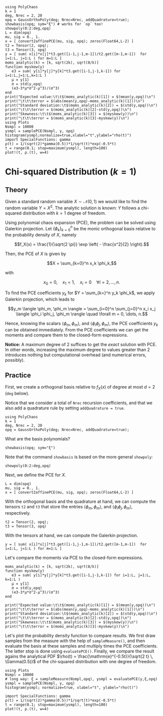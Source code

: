 ```@setup mysetup
using PolyChaos
k = 1
deg, Nrec = 2, 20
opq = GaussOrthoPoly(deg; Nrec=Nrec, addQuadrature=true);
showbasis(opq; sym="ξ") # works for `op` too!
showpoly(0:2:deg,opq)
L = dim(opq)
mu, sig = 0., 1.
x = [ convert2affinePCE(mu, sig, opq); zeros(Float64,L-2) ]
t2 = Tensor(2, opq);
t3 = Tensor(3, opq)
y = [ sum( x[i]*x[j]*t3.get([i-1,j-1,m-1])/t2.get([m-1,m-1])  for i=1:L, j=1:L ) for m=1:L ]
moms_analytic(k) = [k, sqrt(2k), sqrt(8/k)]
function myskew(y)
   e3 = sum( y[i]*y[j]*y[k]*t3.get([i-1,j-1,k-1]) for i=1:L,j=1:L,k=1:L )
   μ = y[1]
   σ = std(y,opq)
   (e3-3*μ*σ^2-μ^3)/(σ^3)
end
print("Expected value:\t\t$(moms_analytic(k)[1]) = $(mean(y,opq))\n")
print("\t\t\terror = $(abs(mean(y,opq)-moms_analytic(k)[1]))\n")
print("Standard deviation:\t$(moms_analytic(k)[2]) = $(std(y,opq))\n")
print("\t\t\terror = $(moms_analytic(k)[2]-std(y,opq))\n")
print("Skewness:\t\t$(moms_analytic(k)[3]) = $(myskew(y))\n")
print("\t\t\terror = $(moms_analytic(k)[3]-myskew(y))\n")
using Plots
Nsmpl = 10000
ysmpl = samplePCE(Nsmpl, y, opq)
histogram(ysmpl;normalize=true,xlabel="t",ylabel="rho(t)")
import SpecialFunctions: gamma
ρ(t) = 1/(sqrt(2)*gamma(0.5))*1/sqrt(t)*exp(-0.5*t)
t = range(0.1; stop=maximum(ysmpl), length=100)
plot!(t, ρ.(t), w=4)
```

# Chi-squared Distribution ($k=1$)


## Theory
Given a standard random variable $X \sim \mathcal{N}(0,1)$ we would like to find the random variable $Y = X^2$.
The analytic solution is known: $Y$ follows a chi-squared distribution with $k=1$ degree of freedom.

Using polynomial chaos expansion (PCE), the problem can be solved using Galerkin projection.
Let $\{\phi_k \}_{k=0}^{n}$ be the monic orthogonal basis relative to the probability density of $X$, namely
```math
f_X(x) = \frac{1}{\sqrt{2 \pi}} \exp \left( - \frac{x^2}{2} \right).
```
Then, the PCE of $X$ is given by
```math
X = \sum_{k=0}^n x_k \phi_k,
```
with
```math
x_0 = 0, \quad x_1 = 1, \quad x_i = 0 \quad \forall i =2,\dots,n.
```
To find the PCE coefficients $y_k$ for $Y = \sum_{k=}^n y_k \phi_k$, we apply Galerkin projection, which leads to
```math
y_m \langle \phi_m, \phi_m \rangle = \sum_{i=0}^n \sum_{j=0}^n x_i x_j \langle \phi_i \phi_j, \phi_m \rangle \quad \forall m = 0, \dots, n.
```
Hence, knowing the scalars $\langle \phi_m, \phi_m \rangle$, and $\langle \phi_i \phi_j, \phi_m \rangle$, the PCE coefficients $y_k$ can be obtained immediately.
From the PCE coefficients we can get the moments and compare them to the closed-form expressions.

__Notice:__ A maximum degree of 2 suffices to get the *exact* solution with PCE.
In other words, increasing the maximum degree to values greater than 2 introduces nothing but computational overhead (and numerical errors, possibly).


## Practice
First, we create a orthogonal basis relative to $f_X(x)$ of degree at most $d=2$ (`deg` below).

Notice that we consider a total of `Nrec` recursion coefficients, and that we also add a quadrature rule by setting `addQuadrature = true`.


```@example mysetup
using PolyChaos
k = 1
deg, Nrec = 2, 20
opq = GaussOrthoPoly(deg; Nrec=Nrec, addQuadrature=true);
```

What are the basis polynomials?

```@example mysetup
showbasis(opq; sym="ξ")
```

Note that the command `showbasis` is based on the more general `showpoly`:

```@example mysetup
showpoly(0:2:deg,opq)
```

Next, we define the PCE for $X$.


```@example mysetup
L = dim(opq)
mu, sig = 0., 1.
x = [ convert2affinePCE(mu, sig, opq); zeros(Float64,L-2) ]
```

With the orthogonal basis and the quadrature at hand, we can compute the tensors `t2` and `t3` that store the entries $\langle \phi_m, \phi_m \rangle$, and $\langle \phi_i \phi_j, \phi_m \rangle$, respectively.


```@example mysetup
t2 = Tensor(2, opq);
t3 = Tensor(3, opq)
```

With the tensors at hand, we can compute the Galerkin projection.


```@example mysetup
y = [ sum( x[i]*x[j]*t3.get([i-1,j-1,m-1])/t2.get([m-1,m-1])  for i=1:L, j=1:L ) for m=1:L ]
```

Let's compare the moments via PCE to the closed-form expressions.

```@example mysetup
moms_analytic(k) = [k, sqrt(2k), sqrt(8/k)]
function myskew(y)
   e3 = sum( y[i]*y[j]*y[k]*t3.get([i-1,j-1,k-1]) for i=1:L, j=1:L, k=1:L )
   μ = y[1]
   σ = std(y,opq)
   (e3-3*μ*σ^2-μ^3)/(σ^3)
end

print("Expected value:\t\t$(moms_analytic(k)[1]) = $(mean(y,opq))\n")
print("\t\t\terror = $(abs(mean(y,opq)-moms_analytic(k)[1]))\n")
print("Standard deviation:\t$(moms_analytic(k)[2]) = $(std(y,opq))\n")
print("\t\t\terror = $(moms_analytic(k)[2]-std(y,opq))\n")
print("Skewness:\t\t$(moms_analytic(k)[3]) = $(myskew(y))\n")
print("\t\t\terror = $(moms_analytic(k)[3]-myskew(y))\n")

```

Let's plot the probability density function to compare results.
We first draw samples from the measure with the help of `sampleMeasure()`, and then evaluate the basis at these samples and multiply times the PCE coefficients.
The latter stop is done using `evaluatePCE()`.
Finally, we compare the result agains the analytical PDF $\rho(t) = \frac{\mathrm{e}^{-0.5t}}{\sqrt{2 t} \, \Gamma(0.5)}$ of the chi-squared distribution with one degree of freedom.


```@example mysetup
using Plots
Nsmpl = 10000
# long way: ξ = sampleMeasure(Nsmpl,opq), ysmpl = evaluatePCE(y,ξ,opq)
ysmpl = samplePCE(Nsmpl, y, opq)
histogram(ysmpl; normalize=true, xlabel="t", ylabel="rho(t)")

import SpecialFunctions: gamma
ρ(t) = 1/(sqrt(2)*gamma(0.5))*1/sqrt(t)*exp(-0.5*t)
t = range(0.1; stop=maximum(ysmpl), length=100)
plot!(t, ρ.(t), w=4)
```
